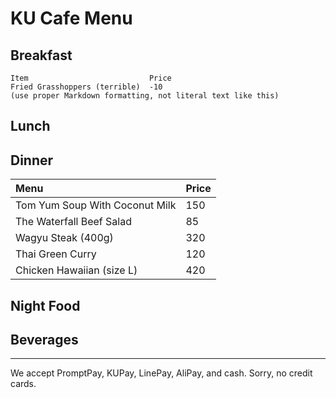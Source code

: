 # KU Cafe Menu


## Breakfast

    Item                           Price
    Fried Grasshoppers (terrible)  -10
    (use proper Markdown formatting, not literal text like this)

## Lunch 


## Dinner

| Menu                           | Price    |
|:-------------------------------|----------|
| Tom Yum Soup With Coconut Milk |    150   |
| The Waterfall Beef Salad       |    85    |
| Wagyu Steak  (400g)            |    320   |
| Thai Green Curry               |    120   |
| Chicken Hawaiian (size L)      |    420   |


## Night Food


## Beverages



---

We accept PromptPay, KUPay, LinePay, AliPay, and cash. Sorry, no credit cards.
